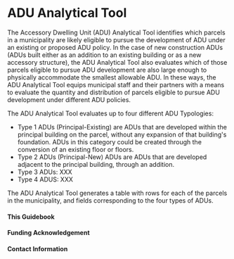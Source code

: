 # ADU Analytical Tool

The Accessory Dwelling Unit (ADU) Analytical Tool identifies which parcels in a municipality are likely eligible to pursue the development of ADU under an existing or proposed ADU policy. In the case of new construction ADUs (ADUs built either as an addition to an existing building or as a new accessory structure), the ADU Analytical Tool also evaluates which of those parcels eligible to pursue ADU development are also large enough to physically accommodate the smallest allowable ADU. In these ways, the ADU Analytical Tool equips municipal staff and their partners with a means to evaluate the quantity and distribution of parcels eligible to pursue ADU development under different ADU policies.

The ADU Analytical Tool evaluates up to four different ADU Typologies:

* Type 1 ADUs (Principal-Existing) are ADUs that are developed within the principal building on the parcel, without any expansion of that building's foundation. ADUs in this category could be created through the conversion of an existing floor or floors.&#x20;
* Type 2 ADUs (Principal-New) ADUs are ADUs that are developed adjacent to the principal building, through an addition.
* Type 3 ADUs: XXX
* Type 4 ADUS: XXX

The ADU Analytical Tool generates a table with rows for each of the parcels in the municipality, and fields corresponding to the four types of ADUs.

#### This Guidebook&#x20;

#### Funding Acknowledgement

#### Contact Information



